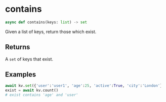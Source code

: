 # contains

```py
async def contains(keys: list) -> set
```

Given a list of keys, return those which exist.


## Returns
A `set` of keys that exist.


## Examples

```py
await kv.set({'user':'user1', 'age':25, 'active':True, 'city':'London'})
exist = await kv.count()
# exist contains 'age' and 'user'
```